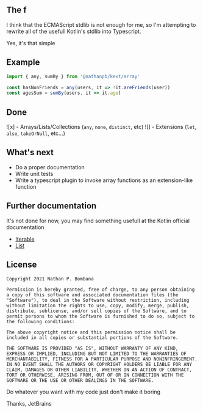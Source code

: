 ## The f

I think that the ECMAScript stdlib is not enough for me, so I'm attempting to rewrite all of the usefull Kotlin's stdlib into Typescript.

Yes, it's that simple

## Example

```ts
import { any, sumBy } from '@nathanpb/kext/array'

const hasNonFriends = any(users, it => !it.areFriends(user))
const agesSum = sumBy(users, it => it.age)
```

## Done

![x] - Arrays/Lists/Collections (``any``, ``none``, ``distinct``, etc)
![] - Extensions (``let``, ``also``, ``takeOrNull``, etc...)

## What's next

- Do a proper documentation
- Write unit tests
- Write a typescript plugin to invoke array functions as an extension-like function

## Further documentation

It's not done for now, you may find something usefull at the Kotlin official documentation

- [Iterable](https://kotlinlang.org/api/latest/jvm/stdlib/kotlin.collections/-iterable/)
- [List](https://kotlinlang.org/api/latest/jvm/stdlib/kotlin.collections/-list/)

## License

```
Copyright 2021 Nathan P. Bombana

Permission is hereby granted, free of charge, to any person obtaining a copy of this software and associated documentation files (the "Software"), to deal in the Software without restriction, including without limitation the rights to use, copy, modify, merge, publish, distribute, sublicense, and/or sell copies of the Software, and to permit persons to whom the Software is furnished to do so, subject to the following conditions:

The above copyright notice and this permission notice shall be included in all copies or substantial portions of the Software.

THE SOFTWARE IS PROVIDED "AS IS", WITHOUT WARRANTY OF ANY KIND, EXPRESS OR IMPLIED, INCLUDING BUT NOT LIMITED TO THE WARRANTIES OF MERCHANTABILITY, FITNESS FOR A PARTICULAR PURPOSE AND NONINFRINGEMENT. IN NO EVENT SHALL THE AUTHORS OR COPYRIGHT HOLDERS BE LIABLE FOR ANY CLAIM, DAMAGES OR OTHER LIABILITY, WHETHER IN AN ACTION OF CONTRACT, TORT OR OTHERWISE, ARISING FROM, OUT OF OR IN CONNECTION WITH THE SOFTWARE OR THE USE OR OTHER DEALINGS IN THE SOFTWARE.
```

Do whatever you want with my code just don't make it boring







Thanks, JetBrains

